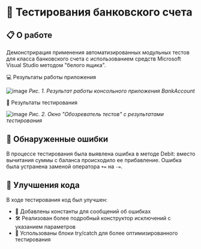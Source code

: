 # 🏦 Тестирования банковского счета

## 📋 О работе
Демонстрирация применения автоматизированных модульных тестов для класса банковского счета с использованием средств Microsoft Visual Studio методом "белого ящика".

💻 Результаты работы приложения

![image](https://github.com/user-attachments/assets/e8117fd3-3f9e-49b9-a67c-613b666b75a9)
_Рис. 1. Результат работы консольного приложения BankAccount_

🧪 Результаты тестирования

![image](https://github.com/user-attachments/assets/78d9286b-79e5-474b-9afe-ae04f41be418)
_Рис. 2. Окно "Обозреватель тестов" с результатами тестирования_


## 🐛 Обнаруженные ошибки
В процессе тестирования была выявлена ошибка в методе Debit: вместо вычитания суммы с баланса происходило ее прибавление. Ошибка была устранена заменой оператора `+=` на `-=`.

## 🔧 Улучшения кода
В ходе тестирования код был улучшен:
- 📝 Добавлены константы для сообщений об ошибках
- 🛠️ Реализован более подробный конструктор исключений с указанием параметров
- 🔄 Успользованы блоки try/catch для более оптимизированного тестирования

